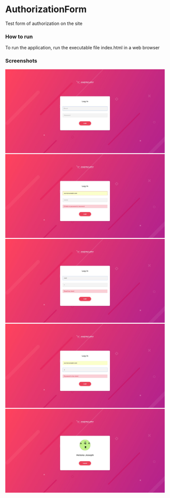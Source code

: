 # AuthorizationForm
Test form of authorization on the site
### How to run
To run the application, run the executable file index.html in a web browser
### Screenshots
![N|Login](https://raw.githubusercontent.com/GaninPaul/AuthorizationForm/master/screenshots/screen_login_page.jpg)
![N|Wrong email or pass](https://raw.githubusercontent.com/GaninPaul/AuthorizationForm/master/screenshots/error_pass.jpg)
![N|Short email](https://raw.githubusercontent.com/GaninPaul/AuthorizationForm/master/screenshots/short_email.jpg)
![N|Short password](https://raw.githubusercontent.com/GaninPaul/AuthorizationForm/master/screenshots/short_pass.jpg)
![N|Successfully login](https://raw.githubusercontent.com/GaninPaul/AuthorizationForm/master/screenshots/successfully.jpg)
